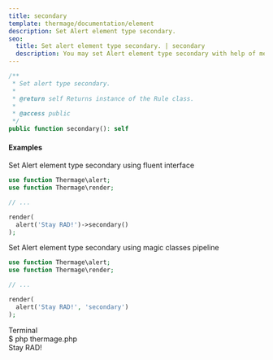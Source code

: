 ```yaml
---
title: secondary
template: thermage/documentation/element
description: Set Alert element type secondary.
seo:
  title: Set alert element type secondary. | secondary
  description: You may set Alert element type secondary with help of method secondary
---
```


```php
/**
 * Set alert type secondary.
 *
 * @return self Returns instance of the Rule class.
 *
 * @access public
 */
public function secondary(): self
```

#### Examples

Set Alert element type secondary using fluent interface
```php
use function Thermage\alert;
use function Thermage\render;

// ...

render( 
  alert('Stay RAD!')->secondary()
);
```

Set Alert element type secondary using magic classes pipeline
```php
use function Thermage\alert;
use function Thermage\render;

// ...

render(
  alert('Stay RAD!', 'secondary')
);
```

<div class="terminal">
  <div class="terminal-header">Terminal</div>
  <div class="terminal-body">
    <div class="terminal-command">$ php thermage.php</div>
    <div class="el-alert el-alert--secondary">Stay RAD!</div>
  </div>
</div>